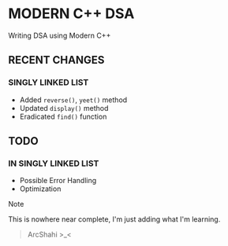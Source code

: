 # MODERN C++ DSA 

Writing DSA using Modern C++

## RECENT CHANGES
### SINGLY LINKED LIST
- Added `reverse()`, `yeet()` method
- Updated `display()` method
- Eradicated `find()` function 


## TODO
### IN SINGLY LINKED LIST
- Possible Error Handling
- Optimization 



>[!note]
This is nowhere near complete, I'm just adding what I'm learning.


 > ArcShahi >_<



